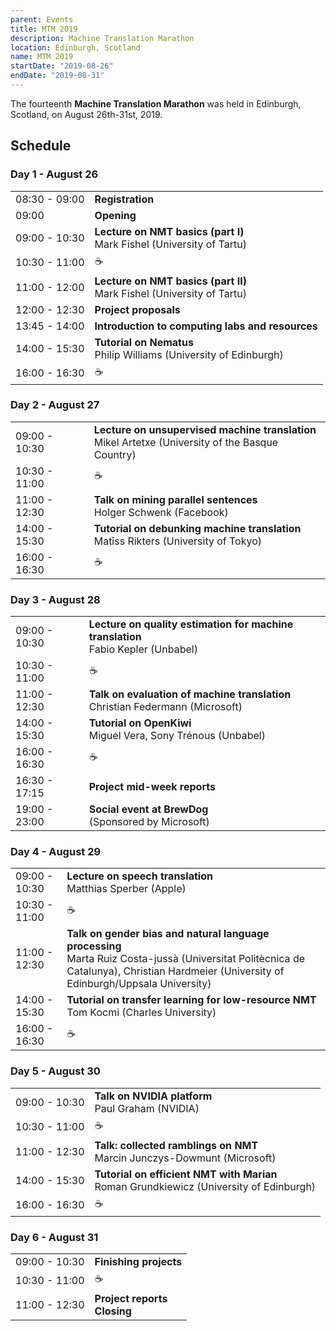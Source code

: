 ```yaml
---
parent: Events
title: MTM 2019
description: Machine Translation Marathon
location: Edinburgh, Scotland
name: MTM 2019
startDate: "2019-08-26"
endDate: "2019-08-31"
---
```


The fourteenth **Machine Translation Marathon** was held in Edinburgh, Scotland, on August 26th-31st, 2019.

## Schedule

### Day 1 -	August 26

| | |
| -- | -- |
| 08:30 - 09:00 |	**Registration** |
| 09:00 |	**Opening** |
| 09:00 - 10:30 |	**Lecture on NMT basics (part I)** <br>Mark Fishel (University of Tartu) |
| 10:30 - 11:00 |	☕️ |
| 11:00 - 12:00 |	**Lecture on NMT basics (part II)** <br>Mark Fishel (University of Tartu) |
| 12:00 - 12:30 |	**Project proposals** |
| 13:45 - 14:00 |	**Introduction to computing labs and resources** |
| 14:00 - 15:30 |	**Tutorial on Nematus** <br>Philip Williams (University of Edinburgh) |
| 16:00 - 16:30 |	☕️ |

### Day 2 -	August 27

| | |
| -- | -- |
| 09:00 - 10:30 | **Lecture on unsupervised machine translation** <br>Mikel Artetxe (University of the Basque Country) |
| 10:30 - 11:00 | ☕️ |
| 11:00 - 12:30 | **Talk on mining parallel sentences** <br>Holger Schwenk (Facebook) |
| 14:00 - 15:30 | **Tutorial on debunking machine translation** <br>Matīss Rikters (University of Tokyo) |
| 16:00 - 16:30 | ☕️ |

### Day 3 -	August 28

| | |
| -- | -- |
| 09:00 - 10:30 | **Lecture on quality estimation for machine translation** <br>Fabio Kepler (Unbabel) |
| 10:30 - 11:00 | ☕️ |
| 11:00 - 12:30 | **Talk on evaluation of machine translation** <br>Christian Federmann (Microsoft) |
| 14:00 - 15:30 | **Tutorial on OpenKiwi** <br>Miguel Vera, Sony Trénous (Unbabel) |
| 16:00 - 16:30 | ☕️ |
| 16:30 - 17:15 | **Project mid-week reports** |
| 19:00 - 23:00 | **Social event at BrewDog** <br>(Sponsored by Microsoft) |

### Day 4	- August 29

| | |
| -- | -- |
| 09:00 - 10:30 | **Lecture on speech translation** <br>Matthias Sperber (Apple) |
| 10:30 - 11:00 | ☕️ |
| 11:00 - 12:30 | **Talk on gender bias and natural language processing** <br>Marta Ruiz Costa-jussà (Universitat Politècnica de Catalunya), Christian Hardmeier (University of Edinburgh/Uppsala University) |
| 14:00 - 15:30 | **Tutorial on transfer learning for low-resource NMT** <br>Tom Kocmi (Charles University) |
| 16:00 - 16:30 | ☕️ |

### Day 5 -	August 30

| | |
| -- | -- |
| 09:00 - 10:30 | **Talk on NVIDIA platform** <br>Paul Graham (NVIDIA) |
| 10:30 - 11:00 | ☕️ |
| 11:00 - 12:30 | **Talk: collected ramblings on NMT** <br>Marcin Junczys-Dowmunt (Microsoft) |
| 14:00 - 15:30 | **Tutorial on efficient NMT with Marian** <br>Roman Grundkiewicz (University of Edinburgh) |
| 16:00 - 16:30 | ☕️ |

### Day 6 - August 31

| | |
| -- | -- |
| 09:00 - 10:30 | **Finishing projects** |
| 10:30 - 11:00 | ☕️ |
| 11:00 - 12:30 | **Project reports** <br>**Closing** |
